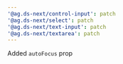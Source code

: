 ```yaml
---
'@ag.ds-next/control-input': patch
'@ag.ds-next/select': patch
'@ag.ds-next/text-input': patch
'@ag.ds-next/textarea': patch
---
```


Added `autoFocus` prop
